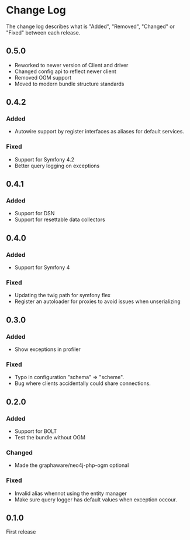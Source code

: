 # Change Log

The change log describes what is "Added", "Removed", "Changed" or "Fixed" between each release. 

## 0.5.0

- Reworked to newer version of Client and driver
- Changed config api to reflect newer client
- Removed OGM support
- Moved to modern bundle structure standards

## 0.4.2

### Added

- Autowire support by register interfaces as aliases for default services.

### Fixed

- Support for Symfony 4.2
- Better query logging on exceptions 

## 0.4.1

### Added

- Support for DSN
- Support for resettable data collectors

## 0.4.0

### Added

- Support for Symfony 4

### Fixed

- Updating the twig path for symfony flex
- Register an autoloader for proxies to avoid issues when unserializing

## 0.3.0

### Added

- Show exceptions in profiler

### Fixed

- Typo in configuration "schema" => "scheme".
- Bug where clients accidentally could share connections.

## 0.2.0

### Added

* Support for BOLT
* Test the bundle without OGM

### Changed

* Made the graphaware/neo4j-php-ogm optional

### Fixed

* Invalid alias whennot using the entity manager
* Make sure query logger has default values when exception occour.

## 0.1.0

First release
